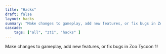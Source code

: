 ```yaml
---
title: "Hacks"
draft: false
layout: hacks
summary: "Make changes to gameplay, add new features, or fix bugs in Zoo Tycoon 1!"
cascade:
    tags: ["all", "zt1", "hacks" ]
---
```


Make changes to gameplay, add new features, or fix bugs in Zoo Tycoon 1!